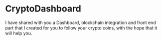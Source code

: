 # CryptoDashboard
I have shared with you a Dashboard, blockchain integration and front end part that I created for you to follow your crypto coins, with the hope that it will help you.
